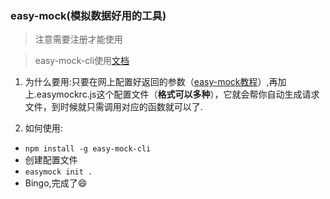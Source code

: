 ### easy-mock(模拟数据好用的工具)

> 注意需要注册才能使用

> easy-mock-cli使用[文档](https://easy-mock.github.io/easy-mock-cli/#/?id=%E7%AE%80%E4%BB%8B)

1. 为什么要用:只要在网上配置好返回的参数（[easy-mock教程](https://easy-mock.com/docs)）,再加上.easymockrc.js这个配置文件（**格式可以多种**），它就会帮你自动生成请求文件，到时候就只需调用对应的函数就可以了.

2. 如何使用: 
  * ```npm install -g easy-mock-cli```
  * 创建配置文件
  * ```easymock init .```
  * Bingo,完成了😄
